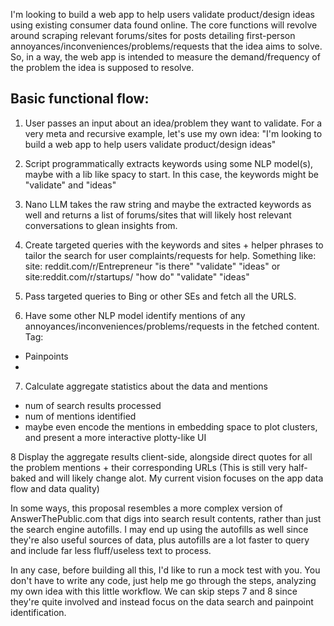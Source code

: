 I'm looking to build a web app to help users validate product/design ideas using existing consumer data found online. The core functions will revolve around scraping relevant forums/sites for posts detailing first-person annoyances/inconveniences/problems/requests that the idea aims to solve. So, in a way, the web app is intended to measure the demand/frequency of the problem the idea is supposed to resolve.

## Basic functional flow:

1. User passes an input about an idea/problem they want to validate. For a very meta and recursive example, let's use my own idea: "I'm looking to build a web app to help users validate product/design ideas"

2. Script programmatically extracts keywords using some NLP model(s), maybe with a lib like spacy to start. In this case, the keywords might be "validate" and "ideas"

3. Nano LLM takes the raw string and maybe the extracted keywords as well and returns a list of forums/sites that will likely host relevant conversations to glean insights from.

4. Create targeted queries with the keywords and sites + helper phrases to tailor the search for user complaints/requests for help. Something like: site: reddit.com/r/Entrepreneur "is there" "validate" "ideas" or site:reddit.com/r/startups/ "how do" "validate" "ideas"

5. Pass targeted queries to Bing or other SEs and fetch all the URLS.

6. Have some other NLP model identify mentions of any annoyances/inconveniences/problems/requests in the fetched content. Tag:
- Painpoints
- 

7. Calculate aggregate statistics about the data and mentions
- num of search results processed
- num of mentions identified
- maybe even encode the mentions in embedding space to plot clusters, and present a more interactive plotty-like UI

8 Display the aggregate results client-side, alongside direct quotes for all the problem mentions + their corresponding URLs (This is still very half-baked and will likely change alot. My current vision focuses on the app data flow and data quality)



In some ways, this proposal resembles a more complex version of AnswerThePublic.com that digs into search result contents, rather than just the search engine autofills. I may end up using the autofills as well since they're also useful sources of data, plus autofills are a lot faster to query and include far less fluff/useless text to process.

In any case, before building all this, I'd like to run a mock test with you. You don't have to write any code, just help me go through the steps, analyzing my own idea with this little workflow. We can skip steps 7 and 8 since they're quite involved and instead focus on the data search and painpoint identification.